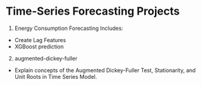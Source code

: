 # Time-Series Forecasting Projects
1. Energy Consumption Forecasting
Includes:
- Create Lag Features
- XGBoost prediction

2. augmented-dickey-fuller
- Explain concepts of the Augmented Dickey-Fuller Test, Stationarity, and Unit Roots in Time Series Model.
